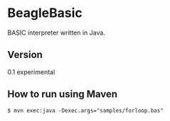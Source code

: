 # BeagleBasic
BASIC interpreter written in Java.

## Version

0.1 experimental

## How to run using Maven
```$xslt
$ mvn exec:java -Dexec.args="samples/forloop.bas"
```
